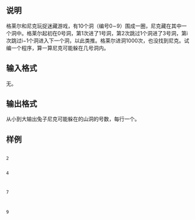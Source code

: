 <h2>说明</h2>

<span style="font-family:&quot;font-size:medium;background-color:#FCFCFC;">格莱尔和尼克玩捉迷藏游戏，有</span>10<span style="font-family:&quot;font-size:medium;background-color:#FCFCFC;">个洞（编号</span>0∼9<span style="font-family:&quot;font-size:medium;background-color:#FCFCFC;">）围成一圈，尼克藏在其中一个洞中。格莱尔起初在</span>0<span style="font-family:&quot;font-size:medium;background-color:#FCFCFC;">号洞，第</span>1<span style="font-family:&quot;font-size:medium;background-color:#FCFCFC;">次进了</span>1<span style="font-family:&quot;font-size:medium;background-color:#FCFCFC;">号洞，第</span>2<span style="font-family:&quot;font-size:medium;background-color:#FCFCFC;">次跳过</span>1<span style="font-family:&quot;font-size:medium;background-color:#FCFCFC;">个洞进了</span>3<span style="font-family:&quot;font-size:medium;background-color:#FCFCFC;">号洞，第</span>i<span style="font-family:&quot;font-size:medium;background-color:#FCFCFC;">次跳过</span>i−1<span style="font-family:&quot;font-size:medium;background-color:#FCFCFC;">个洞进入下一个洞，以此类推。格莱尔进洞</span>1000<span style="font-family:&quot;font-size:medium;background-color:#FCFCFC;">次，也没找到尼克。试编一个程序，算一算尼克可能躲在几号洞内。</span>
<h2>输入格式</h2>

<span style="font-family:&quot;font-size:medium;background-color:#FCFCFC;">无。</span>
<h2>输出格式</h2>

<span style="font-family:&quot;font-size:medium;background-color:#FCFCFC;">从小到大输出兔子尼克可能躲在的山洞的号数，每行一个。</span>
<h2>样例</h2>
<pre><code class="language-input1"></code></pre><pre><code class="language-output1">2
4
7
9</code></pre>
